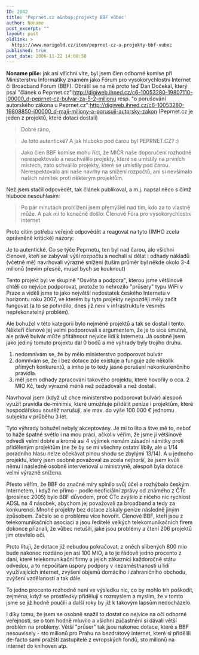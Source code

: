 ```yaml
---
ID: 2042
title: 'Peprnet.cz a&nbsp;projekty BBF vůbec'
author: Noname
post_excerpt: ""
layout: post
oldlink: >
  https://www.marigold.cz/item/peprnet-cz-a-projekty-bbf-vubec
published: true
post_date: 2006-11-22 14:08:58
---
```

<texy>**Noname píše:** jak asi všichni víte, byl jsem člen odborné komise při Ministerstvu  Informatiky známém jako Fórum pro vysokorychlostní Internet či Broadband Fórum (BBF). Obrátil se na mě proto teď Dan Dočekal, který psal "článek o Peprnet.cz":http://digiweb.ihned.cz/c6-10053280-19807110-i00000_d-peprnet-cz-bulvar-za-5-2-milionu resp. "o porušování autorského zákona u Peprnet.cz":http://digiweb.ihned.cz/c6-10053280-19808850-i00000_d-maji-miliony-a-porusuji-autorsky-zakon (Peprnet.cz je jeden z projektů, které dotaci dostali)
> Dobré ráno,

> Je toto autentické? A jak hluboko pod čarou byl PEPRNET.CZ? :)

> Jako člen BBF komise mohu říct, že MIČR naše doporučení rozhodně nerespektovalo a neschválilo projekty, které se umístily na prvních místech, zato schválilo projekty, které se umístily pod čarou. Nerespektovalo ani naše návrhy na snížení rozpočtů, ani si nevšímalo našich námitek proti některým projektům.

Než jsem stačil odpovědět, tak článek publikoval, a m.j. napsal něco s čímž hluboce nesouhlasím:

> Po pár minutách prohlížení jsem přemýšlel nad tím, kdo za to vlastně může. A pak mi to konečně došlo:  Členové Fóra pro vysokorychlostní internet

Proto cítím potřebu veřejně odpovědět a reagovat na tyto (IMHO zcela oprávněně kritické) názory:

<!--more-->

Je to autentické. Co se týče Peprnetu, ten byl nad čarou, ale všichni
členové, kteří se zabývali výší rozpočtu a nechali si dělat i odhady
nákladů (včetně mě) navrhovali výrazné snížení (tuším průměr byl někde
okolo 3-4 milionů (nevím přesně, musel bych se kouknout)

Tento projekt byl ve skupině "Osvěta a podpora", kterou jsme většinově chtěli co
nejvíce podporovat, protože to nehrozilo "průsery" typu WiFi v Praze a
viděli jsme to jako největší nedostatek českého Internetu v horizontu
roku 2007, ve kterém by tyto projekty nejpozději měly začít fungovat
(a to se potvrdilo, dnes již není v infrastruktuře vesměs
nepřekonatelný problém).

Ale bohužel v této kategorii bylo nejméně projektů a tak se dostal i
tento. Někteří členové jej velmi podporovali s argumentem, že je to
sice smutné, ale právě bulvár může přitáhnout nejvíce lidí k
Internetu.
Já osobně jsem jako jediný tomuto projektu dal 0 bodů a mé výhrady
byly trojího druhu.
1) nedomnívám se, že by mělo ministerstvo podporovat bulvár
2) domnívám se, že i bez dotace zde existuje a funguje zde několik přímých konkurentů, a imho je to tedy jasné porušení nekonkurenčního pravidla.
3) měl jsem odhady zpracování takového projektu, které hovořily o cca. 2 MIO Kč, tedy výrazně méně než požadovali a než dostali.

Navrhoval jsem (když už chce ministerstvo podporovat bulvár) alespoň
využít pravidla de-minimis, které umožňuje přidělit peníze i
projektům, které hospodářskou soutěž narušují, ale max. do výše 100
000 € jednomu subjektu v průběhu 3 let.

Tyto výhrady bohužel nebyly akceptovány. Je mi to líto a štve mě to,
neboť to háže špatné světlo i na mou práci, ačkoliv věřím, že jsme ji
většinově odvedli velmi dobře a kromě asi 4 výjimek nemám zásadní
námitky proti přiděleným projektům (ne že by se mi všechny ostatní
líbily, ale u 1/14 poradního hlasu nelze očekávat plnou shodu se
zbylými 13/14). A u jednoho projektu, který jsem osobně považoval za
zcela nejhorší, že jsem kvůli němu i následně osobně intervenoval u
ministryně, alespoň byla dotace velmi výrazně snížena.

Přesto věřím, že BBF do značné míry splnilo svůj účel a rozhýbalo
českým Internetem, i když ne přímo - podle neoficiální zprávy od
známého z ČTc (prosinec 2005) bylo BBF důvodem, proč ČTc zvýšilo z
ničeho nic rychlost ADSL na 4 násobek, abychom jej považovali za
broadband a tedy za konkurenci. Mnohé projekty bez dotace získaly
peníze následně jiným způsobem. Začalo se o problému více hovořit.
Členové BBF, kteří jsou z telekomunikačních asociací a jsou ředitelé
velkých telekomunikačních firem dokonce přiznali, že vůbec netušili,
jaké jsou problémy a čtení 206 projektů jim otevřelo oči.

Proto lituji, že dotace již nebudou pokračovat, z oněch slíbených 800
mio bude nakonec rozdáno jen asi 100 MIO, a to je řádově jedno
procento z daní, které telekomunikační firmy a jejich zákazníci
každoročně státu odvedou, a to nepočítám úspory podpory v
nezaměstnanosti u lidí využívajících internet, zvýšení objemů domácího
i zahraničního obchodu, zvýšení vzdělanosti a tak dále.

To jedno procento rozhodně není ve výsledku nic, co by mohlo trh
poškodit, zejména, když se prostředky přidělují s rozmyslem a myslím,
že v tomto jsme se již hodně poučili a další roky by již k takovým
lapsům nedocházelo.

I díky tomu, že jsem se osobně snažil to dostat co nejvíce na oči
odborné veřejnosti, se o tom hodně mluvilo a všichni zúčastnění si
dávali větší problém na problémy. Větší "průser" tak jsou nakonec
dotace, které s BBF nesouvisely - sto milionů pro Prahu na bezdrátový
internet, které si přidělili de-facto sami pražští zastupitelé z
evropských fondů, sto milionů na internet do knihoven atp.